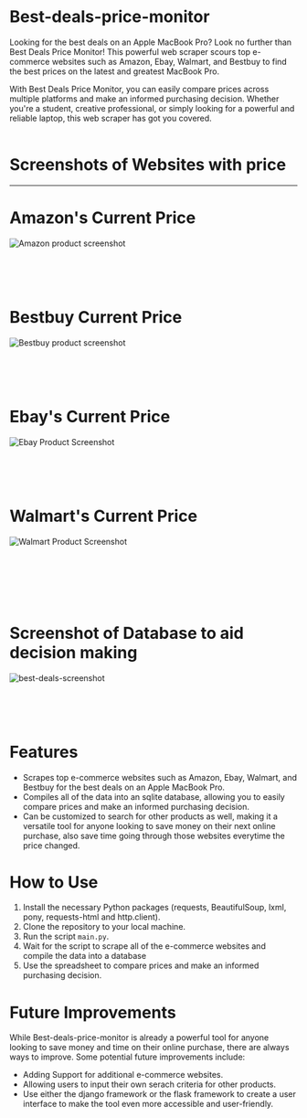 # Best-deals-price-monitor

Looking for the best deals on an Apple MacBook Pro? Look no further than Best Deals Price Monitor! This powerful web scraper scours top e-commerce websites such as Amazon, Ebay, Walmart, and Bestbuy to find the best prices on the latest and greatest MacBook Pro.

With Best Deals Price Monitor, you can easily compare prices across multiple platforms and make an informed purchasing decision. Whether you're a student, creative professional, or simply looking for a powerful and reliable laptop, this web scraper has got you covered.
<br></br>

# Screenshots of Websites with price
<hr>

# Amazon's Current Price

![Amazon product screenshot](https://user-images.githubusercontent.com/95959056/206535594-9f0d8c5c-f139-4717-90ba-de711a916e80.PNG)
<br></br>

<br></br>

# Bestbuy Current Price

![Bestbuy product screenshot](https://user-images.githubusercontent.com/95959056/206536036-d72d287f-7e41-4c99-a509-681b3a70e7fb.PNG)
<br></br>

<br></br>

# Ebay's Current Price

![Ebay Product Screenshot](https://user-images.githubusercontent.com/95959056/206536087-a799f426-322f-4077-9e28-823e658d349f.PNG)
<br></br>

<br></br>

# Walmart's Current Price

![Walmart Product Screenshot](https://user-images.githubusercontent.com/95959056/206536151-6ac2b07a-843b-46ba-a719-fc2fff3059e0.PNG)

<br></br>

<br></br>

# Screenshot of Database to aid decision making

![best-deals-screenshot](https://user-images.githubusercontent.com/95959056/206536251-6c2e9b89-8fce-480e-9304-c26d8bb7d186.PNG)
<br></br>

<br></br>

# Features
- Scrapes top e-commerce websites such as Amazon, Ebay, Walmart, and Bestbuy for the best deals on an Apple MacBook Pro.
- Compiles all of the data into an sqlite database, allowing you to easily compare prices and make an informed purchasing decision.
- Can be customized to search for other products as well, making it a versatile tool for anyone looking to save money on their next online purchase, also save time going through those websites everytime the price changed.

# How to Use
1. Install the necessary Python packages (requests, BeautifulSoup, lxml, pony, requests-html and http.client).
2. Clone the repository to your local machine.
3. Run the script `main.py`.
4. Wait for the script to scrape all of the e-commerce websites and compile the data into a database
5. Use the spreadsheet to compare prices and make an informed purchasing decision.

# Future Improvements
While Best-deals-price-monitor is already a powerful tool for anyone looking to save money and time on their online purchase, there are always ways to improve. Some potential future improvements include:
- Adding Support for additional e-commerce websites.
- Allowing users to input their own serach criteria for other products.
- Use either the django framework or the flask framework to create a user interface to make the tool even more accessible and user-friendly.







